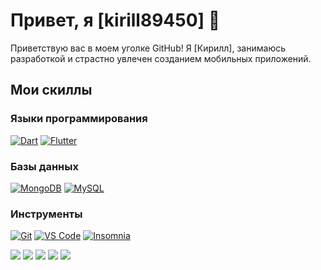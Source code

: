 # Привет, я [kirill89450] 👋

Приветствую вас в моем уголке GitHub! Я [Кирилл], занимаюсь разработкой и страстно увлечен созданием мобильных приложений.


## Мои скиллы

### Языки программирования
[![Dart](https://img.shields.io/badge/Dart-★★★-blue?style=for-the-badge&logo=dart)](https://dart.dev/)
[![Flutter](https://img.shields.io/badge/Flutter-★★★-blue?style=for-the-badge&logo=flutter)](https://flutter.dev/)

### Базы данных
[![MongoDB](https://img.shields.io/badge/MongoDB-★★☆-green)](https://www.mongodb.com/)
[![MySQL](https://img.shields.io/badge/MySQL-★★★-blue)](https://www.mysql.com/)

### Инструменты
[![Git](https://img.shields.io/badge/Git-★★★-red)](https://git-scm.com/)
[![VS Code](https://img.shields.io/badge/VS_Code-★★☆-blueviolet)](https://code.visualstudio.com/)
[![Insomnia](https://img.shields.io/badge/Insomnia-★★★-purple)](https://insomnia.rest/)


![](https://github-profile-summary-cards.vercel.app/api/cards/profile-details?username=kirill89450&theme=solarized_dark)
![](https://github-profile-summary-cards.vercel.app/api/cards/most-commit-language?username=kirill89450&theme=solarized_dark)
![](https://github-profile-summary-cards.vercel.app/api/cards/repos-per-language?username=kirill89450&theme=solarized_dark)
![](https://github-profile-summary-cards.vercel.app/api/cards/stats?username=kirill89450&theme=solarized_dark)
![](https://github-profile-summary-cards.vercel.app/api/cards/productive-time?username=kirill89450&theme=solarized_dark)
